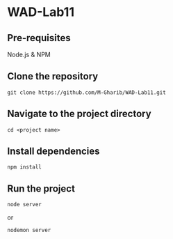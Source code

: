 # WAD-Lab11


## Pre-requisites
Node.js \& NPM

## Clone the repository
```
git clone https://github.com/M-Gharib/WAD-Lab11.git
```

## Navigate to the project directory
```
cd <project name>
```

## Install dependencies
```
npm install
```

## Run the project
```
node server
```

or 
```
nodemon server
```
